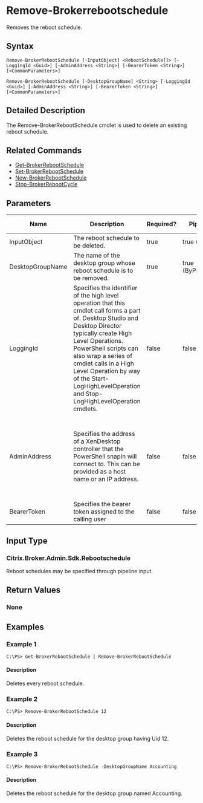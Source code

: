 ﻿
# Remove-Brokerrebootschedule
Removes the reboot schedule.
## Syntax
```
Remove-BrokerRebootSchedule [-InputObject] <RebootSchedule[]> [-LoggingId <Guid>] [-AdminAddress <String>] [-BearerToken <String>] [<CommonParameters>]

Remove-BrokerRebootSchedule [-DesktopGroupName] <String> [-LoggingId <Guid>] [-AdminAddress <String>] [-BearerToken <String>] [<CommonParameters>]
```
## Detailed Description
The Remove-BrokerRebootSchedule cmdlet is used to delete an existing reboot schedule.


## Related Commands

* [Get-BrokerRebootSchedule](../Get-BrokerRebootSchedule/)
* [Set-BrokerRebootSchedule](../Set-BrokerRebootSchedule/)
* [New-BrokerRebootSchedule](../New-BrokerRebootSchedule/)
* [Stop-BrokerRebootCycle](../Stop-BrokerRebootCycle/)
## Parameters
| Name   | Description | Required? | Pipeline Input | Default Value |
| --- | --- | --- | --- | --- |
| InputObject | The reboot schedule to be deleted. | true | true (ByValue) |  |
| DesktopGroupName | The name of the desktop group whose reboot schedule is to be removed. | true | true (ByPropertyName) |  |
| LoggingId | Specifies the identifier of the high level operation that this cmdlet call forms a part of. Desktop Studio and Desktop Director typically create High Level Operations. PowerShell scripts can also wrap a series of cmdlet calls in a High Level Operation by way of the Start-LogHighLevelOperation and Stop-LogHighLevelOperation cmdlets. | false | false |  |
| AdminAddress | Specifies the address of a XenDesktop controller that the PowerShell snapin will connect to. This can be provided as a host name or an IP address. | false | false | Localhost. Once a value is provided by any cmdlet, this value will become the default. |
| BearerToken | Specifies the bearer token assigned to the calling user | false | false |  |

## Input Type

### Citrix.Broker.Admin.Sdk.Rebootschedule
Reboot schedules may be specified through pipeline input.
## Return Values

### None

## Examples

### Example 1
```
C:\PS> Get-BrokerRebootSchedule | Remove-BrokerRebootSchedule
```
#### Description
Deletes every reboot schedule.
### Example 2
```
C:\PS> Remove-BrokerRebootSchedule 12
```
#### Description
Deletes the reboot schedule for the desktop group having Uid 12.
### Example 3
```
C:\PS> Remove-BrokerRebootSchedule -DesktopGroupName Accounting
```
#### Description
Deletes the reboot schedule for the desktop group named Accounting.
